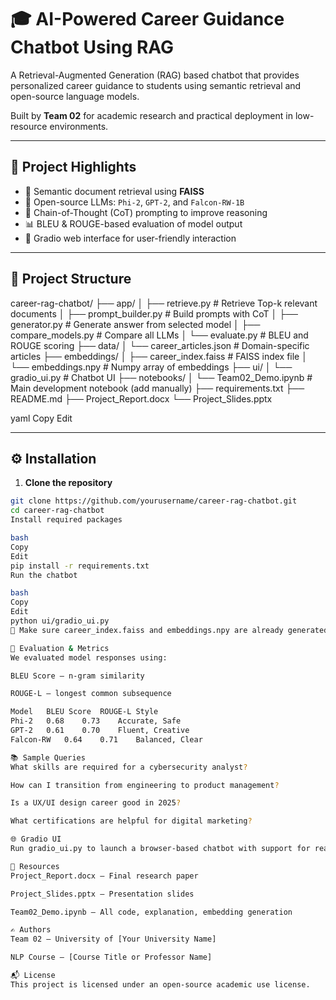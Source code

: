 # 🎓 AI-Powered Career Guidance Chatbot Using RAG

A Retrieval-Augmented Generation (RAG) based chatbot that provides personalized career guidance to students using semantic retrieval and open-source language models.

Built by **Team 02** for academic research and practical deployment in low-resource environments.

---

## 📌 Project Highlights

- 🔎 Semantic document retrieval using **FAISS**
- 🧠 Open-source LLMs: `Phi-2`, `GPT-2`, and `Falcon-RW-1B`
- 🔗 Chain-of-Thought (CoT) prompting to improve reasoning
- 📊 BLEU & ROUGE-based evaluation of model output
- 💬 Gradio web interface for user-friendly interaction

---

## 📁 Project Structure

career-rag-chatbot/
├── app/
│ ├── retrieve.py # Retrieve Top-k relevant documents
│ ├── prompt_builder.py # Build prompts with CoT
│ ├── generator.py # Generate answer from selected model
│ ├── compare_models.py # Compare all LLMs
│ └── evaluate.py # BLEU and ROUGE scoring
├── data/
│ └── career_articles.json # Domain-specific articles
├── embeddings/
│ ├── career_index.faiss # FAISS index file
│ └── embeddings.npy # Numpy array of embeddings
├── ui/
│ └── gradio_ui.py # Chatbot UI
├── notebooks/
│ └── Team02_Demo.ipynb # Main development notebook (add manually)
├── requirements.txt
├── README.md
├── Project_Report.docx
└── Project_Slides.pptx

yaml
Copy
Edit

---

## ⚙️ Installation

1. **Clone the repository**

```bash
git clone https://github.com/yourusername/career-rag-chatbot.git
cd career-rag-chatbot
Install required packages

bash
Copy
Edit
pip install -r requirements.txt
Run the chatbot

bash
Copy
Edit
python ui/gradio_ui.py
📌 Make sure career_index.faiss and embeddings.npy are already generated using the notebook.

🔬 Evaluation & Metrics
We evaluated model responses using:

BLEU Score — n-gram similarity

ROUGE-L — longest common subsequence

Model	BLEU Score	ROUGE-L	Style
Phi-2	0.68	0.73	Accurate, Safe
GPT-2	0.61	0.70	Fluent, Creative
Falcon-RW	0.64	0.71	Balanced, Clear

📚 Sample Queries
What skills are required for a cybersecurity analyst?

How can I transition from engineering to product management?

Is a UX/UI design career good in 2025?

What certifications are helpful for digital marketing?

🌐 Gradio UI
Run gradio_ui.py to launch a browser-based chatbot with support for real-time model inference and BLEU score evaluation.

📄 Resources
Project_Report.docx — Final research paper

Project_Slides.pptx — Presentation slides

Team02_Demo.ipynb — All code, explanation, embedding generation

✍️ Authors
Team 02 – University of [Your University Name]

NLP Course – [Course Title or Professor Name]

📬 License
This project is licensed under an open-source academic use license.
